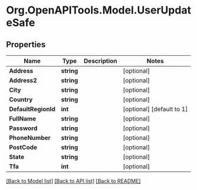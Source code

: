 
# Org.OpenAPITools.Model.UserUpdateSafe

## Properties

Name | Type | Description | Notes
------------ | ------------- | ------------- | -------------
**Address** | **string** |  | [optional] 
**Address2** | **string** |  | [optional] 
**City** | **string** |  | [optional] 
**Country** | **string** |  | [optional] 
**DefaultRegionId** | **int** |  | [optional] [default to 1]
**FullName** | **string** |  | [optional] 
**Password** | **string** |  | [optional] 
**PhoneNumber** | **string** |  | [optional] 
**PostCode** | **string** |  | [optional] 
**State** | **string** |  | [optional] 
**Tfa** | **int** |  | [optional] 

[[Back to Model list]](../README.md#documentation-for-models)
[[Back to API list]](../README.md#documentation-for-api-endpoints)
[[Back to README]](../README.md)

